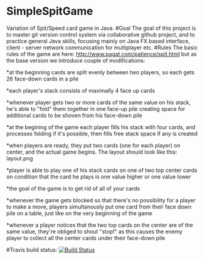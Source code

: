 # SimpleSpitGame
Variation of Spit/Speed card game in Java.
#Goal
The goal of this project is to master git version control system via collaborative github project, and to practice general Java skills, focusing mainly on Java FX based interface, client - server network communication for multiplayer etc.
#Rules
The basic rules of the game are here: http://www.pagat.com/patience/spit.html but as the base version we introduce couple of modifications:

*at the beginning cards are split evenly between two players, so each gets 26 face-down cards in a pile

*each player's stack consists of maximally 4 face up cards

*whenever player gets two or more cards of the same value on his stack, he's able to "fold" them together in one face-up pile creating space for additional cards to be shoven from his face-down pile

*at the begining of the game each player fills his stack with four cards, and processes folding if it's possible, then fills free stack space if any is created

*when players are ready, they put two cards (one for each player) on center, and the actual game begins. The layout should look like this: layout.png

*player is able to play one of his stack cards on one of two top center cards on condition that the card he plays is one value higher or one value lower

*the goal of the game is to get rid of all of your cards

*whenever the game gets blocked so that there's no possibility for a player to make a move, players simultanously put one card from their face down pile on a table, just like on the very beginning of the game

*whenever a player notices that the two top cards on the center are of the same value, they're obliged to shout "stop!" as this causes the enemy player to collect all the center cards under their face-down pile

#Travis build status:
[![Build Status](https://travis-ci.org/piotr-napadlek/SimpleSpitGame.svg?branch=master)](https://travis-ci.org/piotr-napadlek/SimpleSpitGame)
